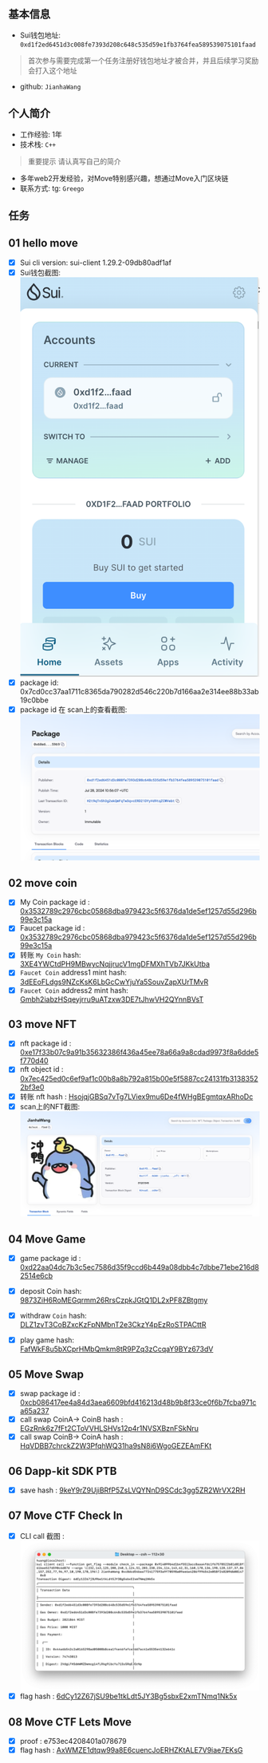 ## 基本信息
- Sui钱包地址: `0xd1f2ed6451d3c008fe7393d208c648c535d59e1fb3764fea589539075101faad`
> 首次参与需要完成第一个任务注册好钱包地址才被合并，并且后续学习奖励会打入这个地址
- github: `JianhaWang`

## 个人简介
- 工作经验: 1年
- 技术栈: `C++`
> 重要提示 请认真写自己的简介
- 多年web2开发经验，对Move特别感兴趣，想通过Move入门区块链
- 联系方式: tg: `Greego` 

## 任务

##   01 hello move  
- [x] Sui cli version: sui-client 1.29.2-09db80adf1af
- [x] Sui钱包截图: ![Sui钱包截图](./notes/1.png)
- [x] package id:  0x7cd0cc37aa1711c8365da790282d546c220b7d166aa2e314ee88b33ab19c0bbe
- [x] package id 在 scan上的查看截图:![Scan截图](./notes/2.png)

##   02 move coin
- [x] My Coin package id :  [0x3532789c2976cbc05868dba979423c5f6376da1de5ef1257d55d296b99e3c15a](https://suivision.xyz/package/0x3532789c2976cbc05868dba979423c5f6376da1de5ef1257d55d296b99e3c15a)
- [x] Faucet package id :  [0x3532789c2976cbc05868dba979423c5f6376da1de5ef1257d55d296b99e3c15a](https://suivision.xyz/package/0x3532789c2976cbc05868dba979423c5f6376da1de5ef1257d55d296b99e3c15a)
- [x] 转账 `My Coin` hash: [3XE4YWCtdPH9MBwycNqjjrucV1mgDFMXhTVb7JKkUtba](https://suivision.xyz/txblock/3XE4YWCtdPH9MBwycNqjjrucV1mgDFMXhTVb7JKkUtba)
- [x] `Faucet Coin` address1 mint hash: [3dEEoFLdgs9NZcKsK6LbGcCwYjuYa5SouvZapXUrTMvR](https://suivision.xyz/txblock/3dEEoFLdgs9NZcKsK6LbGcCwYjuYa5SouvZapXUrTMvR)
- [x] `Faucet Coin` address2 mint hash: [Gmbh2iabzHSqeyjrru9uATzxw3DE7tJhwVH2QYnnBVsT](https://suivision.xyz/txblock/Gmbh2iabzHSqeyjrru9uATzxw3DE7tJhwVH2QYnnBVsT)

##   03 move NFT
- [x] nft package id :  [0xe17f33b07c9a91b35632386f436a45ee78a66a9a8cdad9973f8a6dde5f770d40](https://suivision.xyz/package/0xe17f33b07c9a91b35632386f436a45ee78a66a9a8cdad9973f8a6dde5f770d40)
- [x] nft object id :  [0x7ec425ed0c6ef9af1c00b8a8b792a815b00e5f5887cc24131fb31383522bf3e0](https://suivision.xyz/object/0x7ec425ed0c6ef9af1c00b8a8b792a815b00e5f5887cc24131fb31383522bf3e0)
- [x] 转账 nft  hash : [HsojqjGBSq7vTg7LViex9mu6De4fWHgBEgmtqxARhoDc](https://suivision.xyz/txblock/HsojqjGBSq7vTg7LViex9mu6De4fWHgBEgmtqxARhoDc)
- [x] scan上的NFT截图:![Scan截图](./notes/3.png)

##   04 Move Game
- [x] game package id : [0xd22aa04dc7b3c5ec7586d35f9ccd6b449a08dbb4c7dbbe71ebe216d82514e6cb](https://suivision.xyz/package/0xd22aa04dc7b3c5ec7586d35f9ccd6b449a08dbb4c7dbbe71ebe216d82514e6cb)
- [x] deposit Coin hash: [9873ZiH6RoMEGqrmm26RrsCzpkJGtQ1DL2xPF8ZBtgmy](https://suivision.xyz/txblock/9873ZiH6RoMEGqrmm26RrsCzpkJGtQ1DL2xPF8ZBtgmy)
- [x] withdraw `Coin` hash:  [DLZ1zvT3CoBZxcKzFpNMbnT2e3CkzY4pEzRoSTPACttR](https://suivision.xyz/txblock/DLZ1zvT3CoBZxcKzFpNMbnT2e3CkzY4pEzRoSTPACttR)
- [x] play game hash:  [FafWkF8u5bXCprHMbQmkm8tR9PZq3zCcqaY9BYz673dV](https://suivision.xyz/txblock/FafWkF8u5bXCprHMbQmkm8tR9PZq3zCcqaY9BYz673dV)


##   05 Move Swap
- [x] swap package id : [0xcb086417ee4a84d3aea6609bfd416213d48b9b8f33ce0f6b7fcba971ca65a237](https://suivision.xyz/package/0xcb086417ee4a84d3aea6609bfd416213d48b9b8f33ce0f6b7fcba971ca65a237)
- [x] call swap CoinA-> CoinB  hash : [EGzRnk6z7fFt2CToVVHLSHVs12p4r1NVSXBznFSkNru](https://suivision.xyz/txblock/EGzRnk6z7fFt2CToVVHLSHVs12p4r1NVSXBznFSkNru)
- [x] call swap CoinB-> CoinA  hash : [HqVDBB7chrckZ2W3PfqhWQ31ha9sN8i6WgoGEZEAmFKt](https://suivision.xyz/txblock/HqVDBB7chrckZ2W3PfqhWQ31ha9sN8i6WgoGEZEAmFKt)

##   06 Dapp-kit SDK PTB
- [x] save hash :  [9keY9rZ9UjiBRfP5ZsLVQYNnD9SCdc3gg5ZR2WrVX2RH](https://suivision.xyz/txblock/9keY9rZ9UjiBRfP5ZsLVQYNnD9SCdc3gg5ZR2WrVX2RH)

##   07 Move CTF Check In
- [x] CLI call 截图 : ![截图](./notes/4.png)
- [x] flag hash : [6dCy12Z67jSU9be1tkLdt5JY3Bg5sbxE2xmTNmq1Nk5x](https://suivision.xyz/txblock/6dCy12Z67jSU9be1tkLdt5JY3Bg5sbxE2xmTNmq1Nk5x)

##   08 Move CTF Lets Move
- [x] proof : e753ec4208401a078679
- [x] flag hash : [AxWMZE1dtqw99a8E6cuencJoERHZKtALE7V9iae7EKsG](https://suivision.xyz/txblock/AxWMZE1dtqw99a8E6cuencJoERHZKtALE7V9iae7EKsG)
